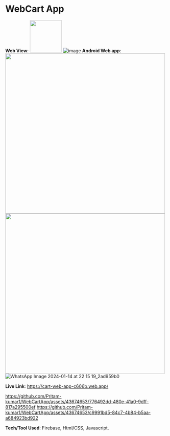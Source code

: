 # WebCart App

**Web View**:
<img src="https://github.com/Pritam-kumar1/WebCartApp/assets/43674653/9cef9b7b-8bbe-4bda-91d4-352a6c7408c2" width="100" height="100">
![image](https://github.com/Pritam-kumar1/WebCartApp/assets/43674653/9cef9b7b-8bbe-4bda-91d4-352a6c7408c2)
**Android Web app**:
<br>
<img src="https://github.com/Pritam-kumar1/WebCartApp/assets/43674653/776492dd-480e-41a0-9dff-817a295500ef" width=auto height="500">
<img src="https://github.com/Pritam-kumar1/WebCartApp/assets/43674653/c9991bd5-84c7-4b84-b5aa-a684923bd922" width=auto height="500">
![WhatsApp Image 2024-01-14 at 22 15 19_2ad959b0](https://github.com/Pritam-kumar1/WebCartApp/assets/43674653/c9991bd5-84c7-4b84-b5aa-a684923bd922)

**Live Link**: 
https://cart-web-app-c606b.web.app/

https://github.com/Pritam-kumar1/WebCartApp/assets/43674653/776492dd-480e-41a0-9dff-817a295500ef
https://github.com/Pritam-kumar1/WebCartApp/assets/43674653/c9991bd5-84c7-4b84-b5aa-a684923bd922

**Tech/Tool Used**:
Firebase, Html/CSS, Javascript.



